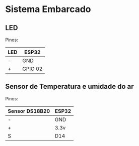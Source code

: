 # Sistema Embarcado

## LED

Pinos:

| LED | ESP32   |
| --- | ------- |
| -   | GND     |
| +   | GPIO 02 |

## Sensor de Temperatura e umidade do ar

Pinos:

| Sensor DS18B20 | ESP32 |
| -------------- | ----- |
| -              | GND   |
| +              | 3.3v  |
| S              | D14   |
